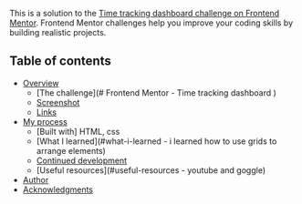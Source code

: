 This is a solution to the [Time tracking dashboard challenge on Frontend Mentor](https://www.frontendmentor.io/challenges/time-tracking-dashboard-UIQ7167Jw). Frontend Mentor challenges help you improve your coding skills by building realistic projects.

## Table of contents

- [Overview](#overview)
  - [The challenge](# Frontend Mentor - Time tracking dashboard )
  - [Screenshot](#screenshot)
  - [Links](https://modest-wright-514ee9.netlify.app)
- [My process](#my-process)
  - [Built with]
    HTML, css
  - [What I learned](#what-i-learned - i learned how to use grids to arrange elements)
  - [Continued development](#continued-development)
  - [Useful resources](#useful-resources - youtube and goggle)
- [Author](#author)
- [Acknowledgments](#acknowledgments)
